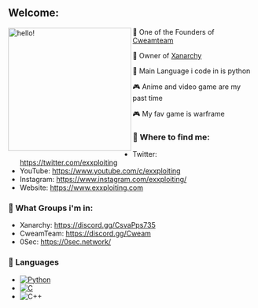 ## Welcome:
<p>
  <img width="250" alt="hello!" align="left" src="https://media1.tenor.com/images/a0689c46e24fc5a5d34999af592b23f3/tenor.gif">
</p>



🍨 One of the Founders of [Cweamteam](https://discord.gg/cweam) 

🥀 Owner of [Xanarchy](https://discord.gg/CsvaPps735) 

🔧 Main Language i code in is python 

🎮 Anime and video game are my past time

🎮 My fav game is warframe




### 💬 Where to find me:
- Twitter: https://twitter.com/exxploiting
- YouTube: https://www.youtube.com/c/exxploiting
- Instagram: https://www.instagram.com/exxploiting/
- Website: https://www.exxploiting.com


### 💬 What Groups i'm in:
- Xanarchy: https://discord.gg/CsvaPps735
- CweamTeam: https://discord.gg/Cweam
- 0Sec: https://0sec.network/

### 💬 Languages
- [![Python](https://img.shields.io/badge/-Python-000?&logo=python)](https://github.com/adamalston?tab=repositories&q=&type=&language=python)
- [![C](https://img.shields.io/badge/-C-000?&logo=C)](https://github.com/adamalston?tab=repositories&q=&type=&language=c)
- ![C++](https://img.shields.io/badge/-C++-000?&logo=c%2b%2b&logoColor=00599C)
